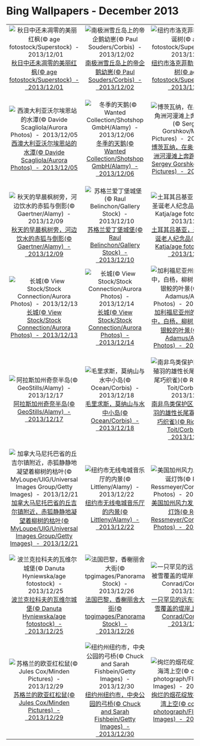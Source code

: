 # Bing Wallpapers - December 2013

| | | | |
|:-------------------------:|:-------------------------:|:-------------------------:|:-------------------------:|
| ![秋日中还未凋零的美丽红枫(© age fotostock/Superstock)  -  2013/12/01](https://bing.ee123.net/img/cn/fhd/2013/12/01.jpg)[秋日中还未凋零的美丽红枫(© age fotostock/Superstock)  -  2013/12/01](https://bing.ee123.net/img/cn/fhd/2013/12/01.jpg) | ![南极洲雪丘岛上的帝企鹅幼崽(© Paul Souders/Corbis)  -  2013/12/02](https://bing.ee123.net/img/cn/fhd/2013/12/02.jpg)[南极洲雪丘岛上的帝企鹅幼崽(© Paul Souders/Corbis)  -  2013/12/02](https://bing.ee123.net/img/cn/fhd/2013/12/02.jpg) | ![纽约市洛克菲勒中心的圣诞树(© age fotostock/SuperStock)  -  2013/12/03](https://bing.ee123.net/img/cn/fhd/2013/12/03.jpg)[纽约市洛克菲勒中心的圣诞树(© age fotostock/SuperStock)  -  2013/12/03](https://bing.ee123.net/img/cn/fhd/2013/12/03.jpg) | ![海獭(© Cameron Rutt/Flickr/Getty Images)  -  2013/12/04](https://bing.ee123.net/img/cn/fhd/2013/12/04.jpg)[海獭(© Cameron Rutt/Flickr/Getty Images)  -  2013/12/04](https://bing.ee123.net/img/cn/fhd/2013/12/04.jpg) |
| ![西澳大利亚沃尔埃恩站的水潭(© Davide Scagliola/Aurora Photos)  -  2013/12/05](https://bing.ee123.net/img/cn/fhd/2013/12/05.jpg)[西澳大利亚沃尔埃恩站的水潭(© Davide Scagliola/Aurora Photos)  -  2013/12/05](https://bing.ee123.net/img/cn/fhd/2013/12/05.jpg) | ![冬季的天鹅(© Wanted Collection/Shotshop GmbH/Alamy)  -  2013/12/06](https://bing.ee123.net/img/cn/fhd/2013/12/06.jpg)[冬季的天鹅(© Wanted Collection/Shotshop GmbH/Alamy)  -  2013/12/06](https://bing.ee123.net/img/cn/fhd/2013/12/06.jpg) | ![博茨瓦纳，在奥卡万戈三角洲河漫滩上奔跑的驴羚(© Sergey Gorshkov/Minden Pictures)  -  2013/12/07](https://bing.ee123.net/img/cn/fhd/2013/12/07.jpg)[博茨瓦纳，在奥卡万戈三角洲河漫滩上奔跑的驴羚(© Sergey Gorshkov/Minden Pictures)  -  2013/12/07](https://bing.ee123.net/img/cn/fhd/2013/12/07.jpg) | ![黑龙江省哈尔滨市，雨后圣索菲亚大教堂的倒影(© Wiliam Perry/Alamy)  -  2013/12/08](https://bing.ee123.net/img/cn/fhd/2013/12/08.jpg)[黑龙江省哈尔滨市，雨后圣索菲亚大教堂的倒影(© Wiliam Perry/Alamy)  -  2013/12/08](https://bing.ee123.net/img/cn/fhd/2013/12/08.jpg) |
| ![秋天的早晨枫树旁，河边饮水的赤狐与倒影(© Gaertner/Alamy)  -  2013/12/09](https://bing.ee123.net/img/cn/fhd/2013/12/09.jpg)[秋天的早晨枫树旁，河边饮水的赤狐与倒影(© Gaertner/Alamy)  -  2013/12/09](https://bing.ee123.net/img/cn/fhd/2013/12/09.jpg) | ![苏格兰爱丁堡城堡(© Raul Belinchon/Gallery Stock)  -  2013/12/10](https://bing.ee123.net/img/cn/fhd/2013/12/10.jpg)[苏格兰爱丁堡城堡(© Raul Belinchon/Gallery Stock)  -  2013/12/10](https://bing.ee123.net/img/cn/fhd/2013/12/10.jpg) | ![土耳其吕基亚，迈拉城的圣诞老人纪念品(© Kreder Katja/age fotostock)  -  2013/12/11](https://bing.ee123.net/img/cn/fhd/2013/12/11.jpg)[土耳其吕基亚，迈拉城的圣诞老人纪念品(© Kreder Katja/age fotostock)  -  2013/12/11](https://bing.ee123.net/img/cn/fhd/2013/12/11.jpg) | ![中斑啄木鸟与蓝山雀(© Naturfoto-Online/Alamy)  -  2013/12/12](https://bing.ee123.net/img/cn/fhd/2013/12/12.jpg)[中斑啄木鸟与蓝山雀(© Naturfoto-Online/Alamy)  -  2013/12/12](https://bing.ee123.net/img/cn/fhd/2013/12/12.jpg) |
| ![长城(© View Stock/Stock Connection/Aurora Photos)  -  2013/12/13](https://bing.ee123.net/img/cn/fhd/2013/12/13.jpg)[长城(© View Stock/Stock Connection/Aurora Photos)  -  2013/12/13](https://bing.ee123.net/img/cn/fhd/2013/12/13.jpg) | ![长城(© View Stock/Stock Connection/Aurora Photos)  -  2013/12/14](https://bing.ee123.net/img/cn/fhd/2013/12/14.jpg)[长城(© View Stock/Stock Connection/Aurora Photos)  -  2013/12/14](https://bing.ee123.net/img/cn/fhd/2013/12/14.jpg) | ![加利福尼亚州的欧文斯谷中，白杨，柳树，鼠尾草和银鲛的叶景(© Marc Adamus/Aurora Photos)  -  2013/12/15](https://bing.ee123.net/img/cn/fhd/2013/12/15.jpg)[加利福尼亚州的欧文斯谷中，白杨，柳树，鼠尾草和银鲛的叶景(© Marc Adamus/Aurora Photos)  -  2013/12/15](https://bing.ee123.net/img/cn/fhd/2013/12/15.jpg) | ![挪威芬马克，卡拉索克附近村落里的驯鹿(© GS/Gallery Stock)  -  2013/12/16](https://bing.ee123.net/img/cn/fhd/2013/12/16.jpg)[挪威芬马克，卡拉索克附近村落里的驯鹿(© GS/Gallery Stock)  -  2013/12/16](https://bing.ee123.net/img/cn/fhd/2013/12/16.jpg) |
| ![阿拉斯加州奇奈半岛(© GeoStills/Alamy)  -  2013/12/17](https://bing.ee123.net/img/cn/fhd/2013/12/17.jpg)[阿拉斯加州奇奈半岛(© GeoStills/Alamy)  -  2013/12/17](https://bing.ee123.net/img/cn/fhd/2013/12/17.jpg) | ![毛里求斯，莫纳山与水中小岛(© Ocean/Corbis)  -  2013/12/18](https://bing.ee123.net/img/cn/fhd/2013/12/18.jpg)[毛里求斯，莫纳山与水中小岛(© Ocean/Corbis)  -  2013/12/18](https://bing.ee123.net/img/cn/fhd/2013/12/18.jpg) | ![南非鸟类保护区，身着繁殖羽的雄性长尾寡妇鸟(长尾巧织雀)(© Richard Du Toit/Corbis)  -  2013/12/19](https://bing.ee123.net/img/cn/fhd/2013/12/19.jpg)[南非鸟类保护区，身着繁殖羽的雄性长尾寡妇鸟(长尾巧织雀)(© Richard Du Toit/Corbis)  -  2013/12/19](https://bing.ee123.net/img/cn/fhd/2013/12/19.jpg) | ![浙江桐乡乌镇，晾晒的染色丝绸(© TAO Images Limited/Getty Images)  -  2013/12/20](https://bing.ee123.net/img/cn/fhd/2013/12/20.jpg)[浙江桐乡乌镇，晾晒的染色丝绸(© TAO Images Limited/Getty Images)  -  2013/12/20](https://bing.ee123.net/img/cn/fhd/2013/12/20.jpg) |
| ![加拿大马尼托巴省的丘吉尔镇附近，赤狐静静地凝望着柳树的枯叶(© MyLoupe/UIG/Universal Images Group/Getty Images)  -  2013/12/21](https://bing.ee123.net/img/cn/fhd/2013/12/21.jpg)[加拿大马尼托巴省的丘吉尔镇附近，赤狐静静地凝望着柳树的枯叶(© MyLoupe/UIG/Universal Images Group/Getty Images)  -  2013/12/21](https://bing.ee123.net/img/cn/fhd/2013/12/21.jpg) | ![纽约市无线电城音乐厅的内景(© Littleny/Alamy)  -  2013/12/22](https://bing.ee123.net/img/cn/fhd/2013/12/22.jpg)[纽约市无线电城音乐厅的内景(© Littleny/Alamy)  -  2013/12/22](https://bing.ee123.net/img/cn/fhd/2013/12/22.jpg) | ![美国加州风力发电场的圣诞灯饰(© Roger Ressmeyer/Corbis/Aurora Photos)  -  2013/12/23](https://bing.ee123.net/img/cn/fhd/2013/12/23.jpg)[美国加州风力发电场的圣诞灯饰(© Roger Ressmeyer/Corbis/Aurora Photos)  -  2013/12/23](https://bing.ee123.net/img/cn/fhd/2013/12/23.jpg) | ![韩国京畿(jī)道，晨静树木园(© Panorama Stock)  -  2013/12/24](https://bing.ee123.net/img/cn/fhd/2013/12/24.jpg)[韩国京畿(jī)道，晨静树木园(© Panorama Stock)  -  2013/12/24](https://bing.ee123.net/img/cn/fhd/2013/12/24.jpg) |
| ![波兰克拉科夫的瓦维尔城堡(© Danuta Hyniewska/age fotostock)  -  2013/12/25](https://bing.ee123.net/img/cn/fhd/2013/12/25.jpg)[波兰克拉科夫的瓦维尔城堡(© Danuta Hyniewska/age fotostock)  -  2013/12/25](https://bing.ee123.net/img/cn/fhd/2013/12/25.jpg) | ![法国巴黎，香榭丽舍大街(© tpgimages/Panorama Stock)  -  2013/12/26](https://bing.ee123.net/img/cn/fhd/2013/12/26.jpg)[法国巴黎，香榭丽舍大街(© tpgimages/Panorama Stock)  -  2013/12/26](https://bing.ee123.net/img/cn/fhd/2013/12/26.jpg) | ![一只罕见的远东豹出现在被雪覆盖的堤岸上(© John Conrad/Corbis)  -  2013/12/27](https://bing.ee123.net/img/cn/fhd/2013/12/27.jpg)[一只罕见的远东豹出现在被雪覆盖的堤岸上(© John Conrad/Corbis)  -  2013/12/27](https://bing.ee123.net/img/cn/fhd/2013/12/27.jpg) | ![圣文森特和格林纳丁斯，多巴哥珊瑚礁群岛(© Yann Arthus-Bertrand/Corbis)  -  2013/12/28](https://bing.ee123.net/img/cn/fhd/2013/12/28.jpg)[圣文森特和格林纳丁斯，多巴哥珊瑚礁群岛(© Yann Arthus-Bertrand/Corbis)  -  2013/12/28](https://bing.ee123.net/img/cn/fhd/2013/12/28.jpg) |
| ![苏格兰的欧亚红松鼠(© Jules Cox/Minden Pictures)  -  2013/12/29](https://bing.ee123.net/img/cn/fhd/2013/12/29.jpg)[苏格兰的欧亚红松鼠(© Jules Cox/Minden Pictures)  -  2013/12/29](https://bing.ee123.net/img/cn/fhd/2013/12/29.jpg) | ![纽约州纽约市，中央公园的弓桥(© Chuck and Sarah Fishbein/Getty Images)  -  2013/12/30](https://bing.ee123.net/img/cn/fhd/2013/12/30.jpg)[纽约州纽约市，中央公园的弓桥(© Chuck and Sarah Fishbein/Getty Images)  -  2013/12/30](https://bing.ee123.net/img/cn/fhd/2013/12/30.jpg) | ![绚烂的烟花绽放在澳门的海湾上空(© coolbiere photograph/Flickr/Getty Images)  -  2013/12/31](https://bing.ee123.net/img/cn/fhd/2013/12/31.jpg)[绚烂的烟花绽放在澳门的海湾上空(© coolbiere photograph/Flickr/Getty Images)  -  2013/12/31](https://bing.ee123.net/img/cn/fhd/2013/12/31.jpg) |  |

